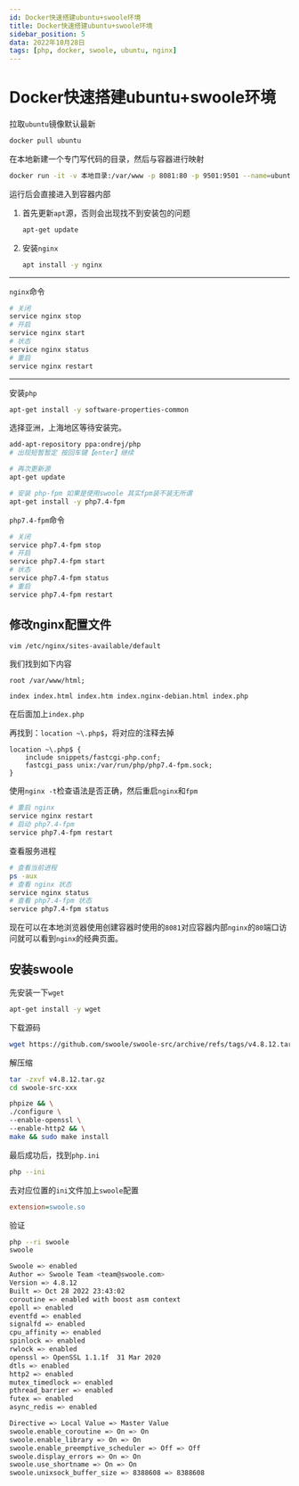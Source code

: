 ```yaml
---
id: Docker快速搭建ubuntu+swoole环境
title: Docker快速搭建ubuntu+swoole环境
sidebar_position: 5
data: 2022年10月28日
tags: [php, docker, swoole, ubuntu, nginx]
---
```


# Docker快速搭建ubuntu+swoole环境

拉取`ubuntu`镜像默认最新

```bash
docker pull ubuntu
```

在本地新建一个专门写代码的目录，然后与容器进行映射

```bash
docker run -it -v 本地目录:/var/www -p 8081:80 -p 9501:9501 --name=ubuntuswoole ubuntu
```

运行后会直接进入到容器内部

1.   首先更新`apt`源，否则会出现找不到安装包的问题

     ```bash
     apt-get update
     ```

2.   安装`nginx`

     ```bash
     apt install -y nginx
     ```

---

`nginx`命令

```bash
# 关闭
service nginx stop
# 开启
service nginx start
# 状态
service nginx status
# 重启
service nginx restart
```

---

安装`php`

```bash
apt-get install -y software-properties-common
```

选择亚洲，上海地区等待安装完。

```bash
add-apt-repository ppa:ondrej/php
# 出现短暂暂定 按回车键【enter】继续
```

```bash
# 再次更新源
apt-get update

# 安装 php-fpm 如果是使用swoole 其实fpm装不装无所谓
apt-get install -y php7.4-fpm
```

`php7.4-fpm`命令

```bash
# 关闭
service php7.4-fpm stop
# 开启
service php7.4-fpm start
# 状态
service php7.4-fpm status
# 重启
service php7.4-fpm restart

```



## 修改nginx配置文件

```bash
vim /etc/nginx/sites-available/default
```

我们找到如下内容

```nginx
root /var/www/html;

index index.html index.htm index.nginx-debian.html index.php
```

在后面加上`index.php`

再找到：`location ~\.php$`，将对应的注释去掉

```nginx
location ~\.php$ {
    include snippets/fastcgi-php.conf;
    fastcgi_pass unix:/var/run/php/php7.4-fpm.sock;
}
```

使用`nginx -t`检查语法是否正确，然后重启`nginx`和`fpm`

```bash
# 重启 nginx
service nginx restart 
# 启动 php7.4-fpm
service php7.4-fpm restart 
```

查看服务进程

```bash
# 查看当前进程
ps -aux
# 查看 nginx 状态
service nginx status 
# 查看 php7.4-fpm 状态
service php7.4-fpm status 
```

现在可以在本地浏览器使用创建容器时使用的`8081`对应容器内部`nginx`的`80`端口访问就可以看到`nginx`的经典页面。



## 安装swoole

先安装一下`wget`

```bash
apt-get install -y wget
```

下载源码

```bash
wget https://github.com/swoole/swoole-src/archive/refs/tags/v4.8.12.tar.gz
```

解压缩

```bash
tar -zxvf v4.8.12.tar.gz
cd swoole-src-xxx
```

```bash
phpize && \
./configure \
--enable-openssl \
--enable-http2 && \
make && sudo make install
```

最后成功后，找到`php.ini`

```bash
php --ini
```

去对应位置的`ini`文件加上`swoole`配置

```ini
extension=swoole.so
```

验证

```bash
php --ri swoole
swoole

Swoole => enabled
Author => Swoole Team <team@swoole.com>
Version => 4.8.12
Built => Oct 28 2022 23:43:02
coroutine => enabled with boost asm context
epoll => enabled
eventfd => enabled
signalfd => enabled
cpu_affinity => enabled
spinlock => enabled
rwlock => enabled
openssl => OpenSSL 1.1.1f  31 Mar 2020
dtls => enabled
http2 => enabled
mutex_timedlock => enabled
pthread_barrier => enabled
futex => enabled
async_redis => enabled

Directive => Local Value => Master Value
swoole.enable_coroutine => On => On
swoole.enable_library => On => On
swoole.enable_preemptive_scheduler => Off => Off
swoole.display_errors => On => On
swoole.use_shortname => On => On
swoole.unixsock_buffer_size => 8388608 => 8388608
```

